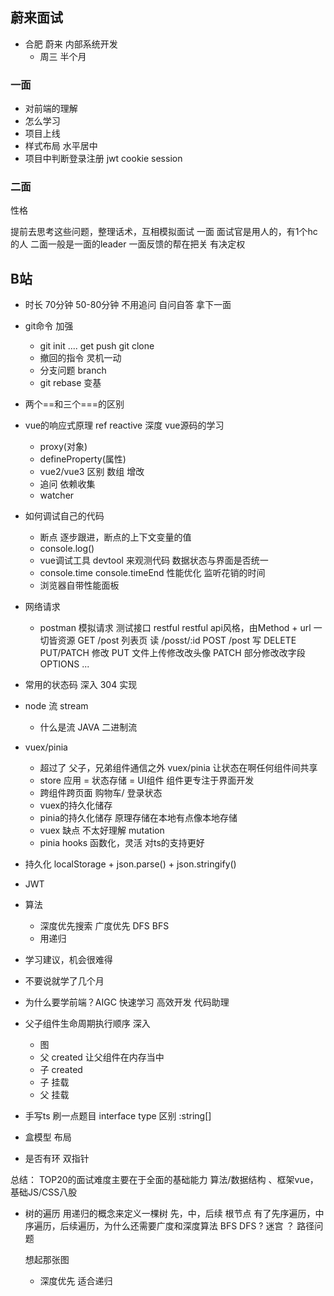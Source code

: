 ## 蔚来面试

- 合肥 蔚来 内部系统开发
    - 周三 半个月 

### 一面
- 对前端的理解
- 怎么学习
- 项目上线
- 样式布局 水平居中
- 项目中判断登录注册 jwt cookie session

### 二面
性格

提前去思考这些问题，整理话术，互相模拟面试
一面 面试官是用人的，有1个hc的人
二面一般是一面的leader 一面反馈的帮在把关 有决定权



## B站
- 时长
    70分钟 50-80分钟
    不用追问 自问自答
    拿下一面
    

- git命令 加强
    - git init .... get push git clone
    - 撤回的指令 灵机一动
    - 分支问题 branch
    - git rebase 变基

- 两个==和三个===的区别

- vue的响应式原理 ref reactive 深度 vue源码的学习
    - proxy(对象)
    - defineProperty(属性)
    - vue2/vue3 区别
        数组 增改
    - 追问 依赖收集
    - watcher

- 如何调试自己的代码
    - 断点 逐步跟进，断点的上下文变量的值
    - console.log()
    - vue调试工具 devtool 来观测代码 数据状态与界面是否统一
    - console.time console.timeEnd 性能优化 监听花销的时间
    - 浏览器自带性能面板

- 网络请求
    - postman 模拟请求 测试接口 restful 
        restful api风格，由Method + url 一切皆资源
        GET /post 列表页 读 /posst/:id
        POST /post 写
        DELETE 
        PUT/PATCH 修改 PUT 文件上传修改改头像 PATCH 部分修改改字段
        OPTIONS ...

- 常用的状态码 深入
    304 实现

- node 流 stream
    - 什么是流 JAVA 二进制流

- vuex/pinia
    - 超过了 父子，兄弟组件通信之外 vuex/pinia 让状态在啊任何组件间共享
    - store
        应用 = 状态存储 = UI组件 组件更专注于界面开发
    - 跨组件跨页面 购物车/ 登录状态
    - vuex的持久化储存
    - pinia的持久化储存 原理存储在本地有点像本地存储
    - vuex 缺点 不太好理解 mutation 
    - pinia hooks 函数化，灵活 对ts的支持更好

- 持久化
    localStorage + json.parse() + json.stringify()

- JWT

- 算法
    - 深度优先搜索 广度优先 DFS BFS
    - 用递归 

- 学习建议，机会很难得

- 不要说就学了几个月

- 为什么要学前端？AIGC 快速学习 高效开发 代码助理

- 父子组件生命周期执行顺序 深入
    - 图
    - 父 created 让父组件在内存当中
    - 子 created
    - 子 挂载
    - 父 挂载

- 手写ts 刷一点题目 
    interface type 区别
        :string[]

- 盒模型 布局 

- 是否有环 双指针

总结： 
    TOP20的面试难度主要在于全面的基础能力 算法/数据结构 、框架vue，基础JS/CSS八股


- 树的遍历
    用递归的概念来定义一棵树
    先，中，后续 根节点
    有了先序遍历，中序遍历，后续遍历，为什么还需要广度和深度算法
    BFS DFS ? 迷宫 ？ 路径问题

    想起那张图
    - 深度优先 适合递归

